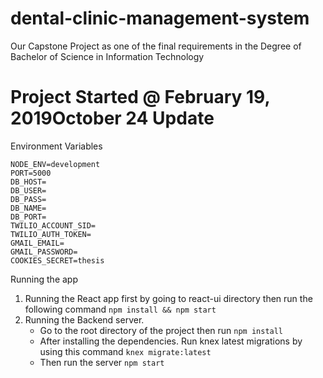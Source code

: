 # dental-clinic-management-system

Our Capstone Project as one of the final requirements in the Degree of Bachelor of Science in Information Technology

# Project Started @ February 19, 2019October 24 Update

Environment Variables

```
NODE_ENV=development
PORT=5000
DB_HOST=
DB_USER=
DB_PASS=
DB_NAME=
DB_PORT=
TWILIO_ACCOUNT_SID=
TWILIO_AUTH_TOKEN=
GMAIL_EMAIL=
GMAIL_PASSWORD=
COOKIES_SECRET=thesis
```

Running the app

1. Running the React app first by going to react-ui directory then run the following command `npm install && npm start`
2. Running the Backend server.
   - Go to the root directory of the project then run `npm install`
   - After installing the dependencies. Run knex latest migrations by using this command `knex migrate:latest`
   - Then run the server `npm start`

